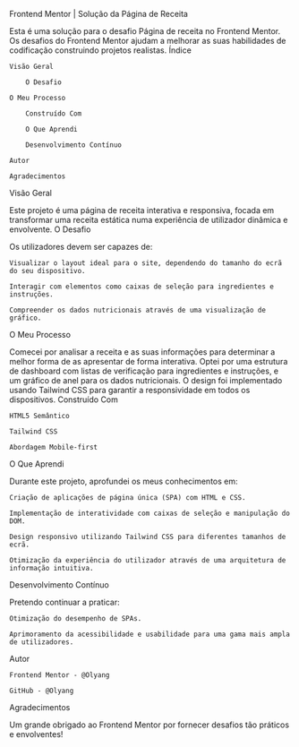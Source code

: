 Frontend Mentor | Solução da Página de Receita

Esta é uma solução para o desafio Página de receita no Frontend Mentor. Os desafios do Frontend Mentor ajudam a melhorar as suas habilidades de codificação construindo projetos realistas.
Índice

    Visão Geral

        O Desafio

    O Meu Processo

        Construído Com 

        O Que Aprendi

        Desenvolvimento Contínuo

    Autor

    Agradecimentos

Visão Geral

Este projeto é uma página de receita interativa e responsiva, focada em transformar uma receita estática numa experiência de utilizador dinâmica e envolvente.
O Desafio

Os utilizadores devem ser capazes de:

    Visualizar o layout ideal para o site, dependendo do tamanho do ecrã do seu dispositivo.

    Interagir com elementos como caixas de seleção para ingredientes e instruções.

    Compreender os dados nutricionais através de uma visualização de gráfico.

O Meu Processo

Comecei por analisar a receita e as suas informações para determinar a melhor forma de as apresentar de forma interativa. Optei por uma estrutura de dashboard com listas de verificação para ingredientes e instruções, e um gráfico de anel para os dados nutricionais. O design foi implementado usando Tailwind CSS para garantir a responsividade em todos os dispositivos.
Construído Com

    HTML5 Semântico

    Tailwind CSS

    Abordagem Mobile-first

O Que Aprendi

Durante este projeto, aprofundei os meus conhecimentos em:

    Criação de aplicações de página única (SPA) com HTML e CSS.

    Implementação de interatividade com caixas de seleção e manipulação do DOM.

    Design responsivo utilizando Tailwind CSS para diferentes tamanhos de ecrã.

    Otimização da experiência do utilizador através de uma arquitetura de informação intuitiva.

Desenvolvimento Contínuo

Pretendo continuar a praticar:

    Otimização do desempenho de SPAs.

    Aprimoramento da acessibilidade e usabilidade para uma gama mais ampla de utilizadores.

Autor

    Frontend Mentor - @Olyang

    GitHub - @Olyang

Agradecimentos

Um grande obrigado ao Frontend Mentor por fornecer desafios tão práticos e envolventes!
